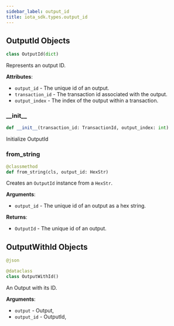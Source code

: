 ```yaml
---
sidebar_label: output_id
title: iota_sdk.types.output_id
---
```


## OutputId Objects

```python
class OutputId(dict)
```

Represents an output ID.

**Attributes**:

- `output_id` - The unique id of an output.
- `transaction_id` - The transaction id associated with the output.
- `output_index` - The index of the output within a transaction.

### \_\_init\_\_

```python
def __init__(transaction_id: TransactionId, output_index: int)
```

Initialize OutputId

### from\_string

```python
@classmethod
def from_string(cls, output_id: HexStr)
```

Creates an `OutputId` instance from a `HexStr`.

**Arguments**:

- `output_id` - The unique id of an output as a hex string.
  

**Returns**:

- `OutputId` - The unique id of an output.

## OutputWithId Objects

```python
@json

@dataclass
class OutputWithId()
```

An Output with its ID.

**Arguments**:

- `output` - Output,
- `output_id` - OutputId,

